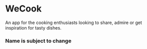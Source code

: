# WeCook
An app for the cooking enthusiasts looking to share, admire or get inspiration for tasty dishes.

### Name is subject to change
